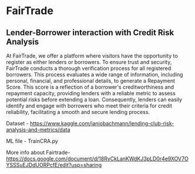 # FairTrade
## Lender-Borrower interaction with Credit Risk Analysis
At FairTrade, we offer a platform where visitors have the opportunity to register as either lenders or borrowers. To ensure trust and security, FairTrade conducts a thorough verification process for all registered borrowers. This process evaluates a wide range of information, including personal, financial, and professional details, to generate a Repayment Score. This score is a reflection of a borrower's creditworthiness and repayment capacity, providing lenders with a reliable metric to assess potential risks before extending a loan. Consequently, lenders can easily identify and engage with borrowers who meet their criteria for credit reliability, facilitating a smooth and secure lending process.

Dataset -
https://www.kaggle.com/janiobachmann/lending-club-risk-analysis-and-metrics/data

ML file - TrainCRA.py

More info about Fairtrade- https://docs.google.com/document/d/18RyCkLanKWdKJ3pLD0r4e9XOV7OYSSSuEJDdUORPcfE/edit?usp=sharing
